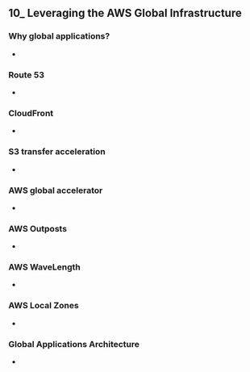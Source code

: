 ## 10_ Leveraging the AWS Global Infrastructure

### Why global applications?
-

### Route 53
-

### CloudFront
-

### S3 transfer acceleration
-

### AWS global accelerator
-

### AWS Outposts
-

### AWS WaveLength
-

### AWS Local Zones
-

### Global Applications Architecture
-

